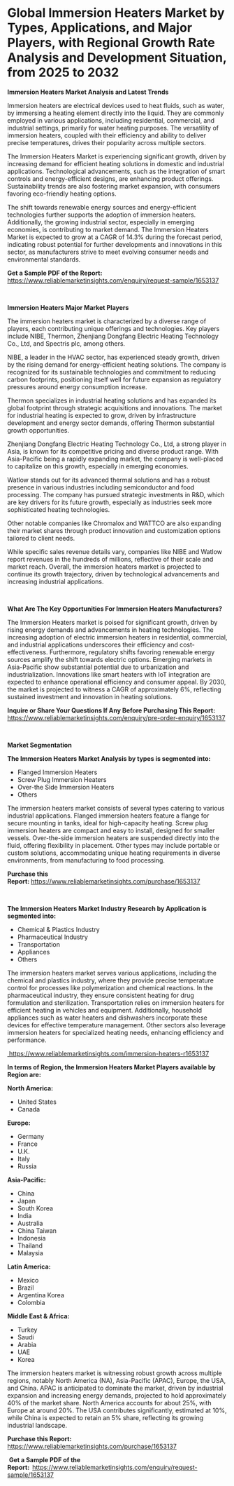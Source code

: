 <p><h1>Global Immersion Heaters Market by Types, Applications, and Major Players, with Regional Growth Rate Analysis and Development Situation, from 2025 to 2032</h1></p><p><strong>Immersion Heaters Market Analysis and Latest Trends</strong></p>
<p><p>Immersion heaters are electrical devices used to heat fluids, such as water, by immersing a heating element directly into the liquid. They are commonly employed in various applications, including residential, commercial, and industrial settings, primarily for water heating purposes. The versatility of immersion heaters, coupled with their efficiency and ability to deliver precise temperatures, drives their popularity across multiple sectors.</p><p>The Immersion Heaters Market is experiencing significant growth, driven by increasing demand for efficient heating solutions in domestic and industrial applications. Technological advancements, such as the integration of smart controls and energy-efficient designs, are enhancing product offerings. Sustainability trends are also fostering market expansion, with consumers favoring eco-friendly heating options.</p><p>The shift towards renewable energy sources and energy-efficient technologies further supports the adoption of immersion heaters. Additionally, the growing industrial sector, especially in emerging economies, is contributing to market demand. The Immersion Heaters Market is expected to grow at a CAGR of 14.3% during the forecast period, indicating robust potential for further developments and innovations in this sector, as manufacturers strive to meet evolving consumer needs and environmental standards.</p></p>
<p><strong>Get a Sample PDF of the Report:&nbsp;</strong> <a href="https://www.reliablemarketinsights.com/enquiry/request-sample/1653137?utm_campaign=2757&utm_medium=2&utm_source=Github&utm_content=ia&utm_term=16042025&utm_id=immersion-heaters">https://www.reliablemarketinsights.com/enquiry/request-sample/1653137</a></p>
<p>&nbsp;</p>
<p><strong>Immersion Heaters Major Market Players</strong></p>
<p><p>The immersion heaters market is characterized by a diverse range of players, each contributing unique offerings and technologies. Key players include NIBE, Thermon, Zhenjiang Dongfang Electric Heating Technology Co., Ltd, and Spectris plc, among others. </p><p>NIBE, a leader in the HVAC sector, has experienced steady growth, driven by the rising demand for energy-efficient heating solutions. The company is recognized for its sustainable technologies and commitment to reducing carbon footprints, positioning itself well for future expansion as regulatory pressures around energy consumption increase.</p><p>Thermon specializes in industrial heating solutions and has expanded its global footprint through strategic acquisitions and innovations. The market for industrial heating is expected to grow, driven by infrastructure development and energy sector demands, offering Thermon substantial growth opportunities.</p><p>Zhenjiang Dongfang Electric Heating Technology Co., Ltd, a strong player in Asia, is known for its competitive pricing and diverse product range. With Asia-Pacific being a rapidly expanding market, the company is well-placed to capitalize on this growth, especially in emerging economies.</p><p>Watlow stands out for its advanced thermal solutions and has a robust presence in various industries including semiconductor and food processing. The company has pursued strategic investments in R&D, which are key drivers for its future growth, especially as industries seek more sophisticated heating technologies.</p><p>Other notable companies like Chromalox and WATTCO are also expanding their market shares through product innovation and customization options tailored to client needs. </p><p>While specific sales revenue details vary, companies like NIBE and Watlow report revenues in the hundreds of millions, reflective of their scale and market reach. Overall, the immersion heaters market is projected to continue its growth trajectory, driven by technological advancements and increasing industrial applications.</p></p>
<p>&nbsp;</p>
<p><strong>What Are The Key Opportunities For Immersion Heaters Manufacturers?</strong></p>
<p><p>The Immersion Heaters market is poised for significant growth, driven by rising energy demands and advancements in heating technologies. The increasing adoption of electric immersion heaters in residential, commercial, and industrial applications underscores their efficiency and cost-effectiveness. Furthermore, regulatory shifts favoring renewable energy sources amplify the shift towards electric options. Emerging markets in Asia-Pacific show substantial potential due to urbanization and industrialization. Innovations like smart heaters with IoT integration are expected to enhance operational efficiency and consumer appeal. By 2030, the market is projected to witness a CAGR of approximately 6%, reflecting sustained investment and innovation in heating solutions.</p></p>
<p><strong>Inquire or Share Your Questions If Any Before Purchasing This Report:</strong> <a href="https://www.reliablemarketinsights.com/enquiry/pre-order-enquiry/1653137?utm_campaign=2757&utm_medium=2&utm_source=Github&utm_content=ia&utm_term=16042025&utm_id=immersion-heaters">https://www.reliablemarketinsights.com/enquiry/pre-order-enquiry/1653137</a></p>
<p>&nbsp;</p>
<p><strong>Market Segmentation</strong></p>
<p><strong>The Immersion Heaters Market Analysis by types is segmented into:</strong></p>
<p><ul><li>Flanged Immersion Heaters</li><li>Screw Plug Immersion Heaters</li><li>Over-the Side Immersion Heaters</li><li>Others</li></ul></p>
<p><p>The immersion heaters market consists of several types catering to various industrial applications. Flanged immersion heaters feature a flange for secure mounting in tanks, ideal for high-capacity heating. Screw plug immersion heaters are compact and easy to install, designed for smaller vessels. Over-the-side immersion heaters are suspended directly into the fluid, offering flexibility in placement. Other types may include portable or custom solutions, accommodating unique heating requirements in diverse environments, from manufacturing to food processing.</p></p>
<p><strong>Purchase this Report:&nbsp;</strong><a href="https://www.reliablemarketinsights.com/purchase/1653137?utm_campaign=2757&utm_medium=2&utm_source=Github&utm_content=ia&utm_term=16042025&utm_id=immersion-heaters">https://www.reliablemarketinsights.com/purchase/1653137</a></p>
<p>&nbsp;</p>
<p><strong>The Immersion Heaters Market Industry Research by Application is segmented into:</strong></p>
<p><ul><li>Chemical & Plastics Industry</li><li>Pharmaceutical Industry</li><li>Transportation</li><li>Appliances</li><li>Others</li></ul></p>
<p><p>The immersion heaters market serves various applications, including the chemical and plastics industry, where they provide precise temperature control for processes like polymerization and chemical reactions. In the pharmaceutical industry, they ensure consistent heating for drug formulation and sterilization. Transportation relies on immersion heaters for efficient heating in vehicles and equipment. Additionally, household appliances such as water heaters and dishwashers incorporate these devices for effective temperature management. Other sectors also leverage immersion heaters for specialized heating needs, enhancing efficiency and performance.</p></p>
<p><a href="https://www.reliablemarketinsights.com/immersion-heaters-r1653137?utm_campaign=2757&utm_medium=2&utm_source=Github&utm_content=ia&utm_term=16042025&utm_id=immersion-heaters">&nbsp;https://www.reliablemarketinsights.com/immersion-heaters-r1653137</a></p>
<p><strong>In terms of Region, the Immersion Heaters Market Players available by Region are:</strong></p>
<p>
    <p> <strong> North America: </strong>
        <ul>
            <li>United States</li>
            <li>Canada</li>
        </ul>
        </p> 
    <p> <strong> Europe: </strong>
        <ul>
            <li>Germany</li>
            <li>France</li>
            <li>U.K.</li>
            <li>Italy</li>
            <li>Russia</li>
        </ul>
        </p> 
    <p> <strong> Asia-Pacific: </strong>
        <ul>
            <li>China</li>
            <li>Japan</li>
            <li>South Korea</li>
            <li>India</li>
            <li>Australia</li>
            <li>China Taiwan</li>
            <li>Indonesia</li>
            <li>Thailand</li>
            <li>Malaysia</li>
        </ul>
        </p> 
    <p> <strong> Latin America: </strong>
        <ul>
            <li>Mexico</li>
            <li>Brazil</li>
            <li>Argentina Korea</li>
            <li>Colombia</li>
        </ul>
        </p> 
    <p> <strong> Middle East & Africa: </strong>
        <ul>
            <li>Turkey</li>
            <li>Saudi</li>
            <li>Arabia</li>
            <li>UAE</li>
            <li>Korea</li>
        </ul>
    </p>
    </p>
<p><p>The immersion heaters market is witnessing robust growth across multiple regions, notably North America (NA), Asia-Pacific (APAC), Europe, the USA, and China. APAC is anticipated to dominate the market, driven by industrial expansion and increasing energy demands, projected to hold approximately 40% of the market share. North America accounts for about 25%, with Europe at around 20%. The USA contributes significantly, estimated at 10%, while China is expected to retain an 5% share, reflecting its growing industrial landscape.</p></p>
<p><strong>Purchase this Report: </strong><a href="https://www.reliablemarketinsights.com/purchase/1653137?utm_campaign=2757&utm_medium=2&utm_source=Github&utm_content=ia&utm_term=16042025&utm_id=immersion-heaters">https://www.reliablemarketinsights.com/purchase/1653137</a></p>
<p>&nbsp;<strong>Get a Sample PDF of the Report:&nbsp;&nbsp;</strong><a href="https://www.reliablemarketinsights.com/enquiry/request-sample/1653137?utm_campaign=2757&utm_medium=2&utm_source=Github&utm_content=ia&utm_term=16042025&utm_id=immersion-heaters">https://www.reliablemarketinsights.com/enquiry/request-sample/1653137</a></p>
<p><strong></strong></p>
<p><p></p><p></p><p></p></p>